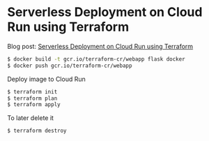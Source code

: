 # Serverless Deployment on Cloud Run using Terraform

Blog post: [Serverless Deployment on Cloud Run using Terraform](https://medium.com/google-cloud/deploying-docker-images-to-cloud-run-using-terraform-ee8ae4ecb72e)

```sh
$ docker build -t gcr.io/terraform-cr/webapp flask docker
$ docker push gcr.io/terraform-cr/webapp
```

Deploy image to Cloud Run

```sh
$ terraform init
$ terraform plan
$ terraform apply
```

To later delete it

```sh
$ terraform destroy
```